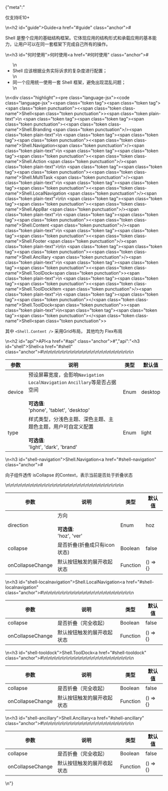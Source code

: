 {"meta":"<p>&#x4EC5;&#x652F;&#x6301;IE10+</p>\n<h2 id=\"guide\">Guide<a href=\"#guide\" class=\"anchor\">#</a></h2><p>Shell &#x662F;&#x6574;&#x4E2A;&#x5E94;&#x7528;&#x7684;&#x57FA;&#x7840;&#x7ED3;&#x6784;&#x6846;&#x67B6;&#x3002;&#x5B83;&#x4F53;&#x73B0;&#x5E94;&#x7528;&#x7684;&#x7ED3;&#x6784;&#x5F62;&#x5F0F;&#x548C;&#x627F;&#x8F7D;&#x5E94;&#x7528;&#x7684;&#x57FA;&#x672C;&#x80FD;&#x529B;&#xFF0C;&#x8BA9;&#x7528;&#x6237;&#x53EF;&#x4EE5;&#x5728;&#x540C;&#x4E00;&#x5957;&#x6846;&#x67B6;&#x4E0B;&#x5B8C;&#x6210;&#x81EA;&#x5DF1;&#x6240;&#x6709;&#x7684;&#x64CD;&#x4F5C;&#x3002;</p>\n<h3 id=\"&#x4F55;&#x65F6;&#x4F7F;&#x7528;\">&#x4F55;&#x65F6;&#x4F7F;&#x7528;<a href=\"#&#x4F55;&#x65F6;&#x4F7F;&#x7528;\" class=\"anchor\">#</a></h3><ul>\n<li>Shell &#x5E94;&#x8BE5;&#x6839;&#x636E;&#x4E1A;&#x52A1;&#x5B9E;&#x9645;&#x8BC9;&#x6C42;&#x7684;&#x590D;&#x6742;&#x5EA6;&#x8FDB;&#x884C;&#x914D;&#x7F6E;&#xFF1B;</li>\n<li>&#x540C;&#x4E00;&#x4E2A;&#x5E94;&#x7528;&#x7EDF;&#x4E00;&#x4F7F;&#x7528;&#x4E00;&#x5957; Shell &#x6846;&#x67B6;&#xFF0C;&#x907F;&#x514D;&#x51FA;&#x73B0;&#x6DF7;&#x4E71;&#x95EE;&#x9898;&#xFF1B;</li>\n</ul>\n<div class=\"highlight\"><pre class=\"language-jsx\"><code class=\"language-jsx\"><span class=\"token tag\"><span class=\"token tag\"><span class=\"token punctuation\">&lt;</span><span class=\"token class-name\">Shell</span></span><span class=\"token punctuation\">&gt;</span></span><span class=\"token plain-text\">\n    </span><span class=\"token tag\"><span class=\"token tag\"><span class=\"token punctuation\">&lt;</span><span class=\"token class-name\">Shell.Branding</span></span> <span class=\"token punctuation\">/&gt;</span></span><span class=\"token plain-text\">\n    </span><span class=\"token tag\"><span class=\"token tag\"><span class=\"token punctuation\">&lt;</span><span class=\"token class-name\">Shell.Navigation</span></span><span class=\"token punctuation\">/&gt;</span></span><span class=\"token plain-text\">\n    </span><span class=\"token tag\"><span class=\"token tag\"><span class=\"token punctuation\">&lt;</span><span class=\"token class-name\">Shell.Action</span></span> <span class=\"token punctuation\">/&gt;</span></span><span class=\"token plain-text\">\n\n    </span><span class=\"token tag\"><span class=\"token tag\"><span class=\"token punctuation\">&lt;</span><span class=\"token class-name\">Shell.MultiTask</span></span> <span class=\"token punctuation\">/&gt;</span></span><span class=\"token plain-text\">\n    </span><span class=\"token tag\"><span class=\"token tag\"><span class=\"token punctuation\">&lt;</span><span class=\"token class-name\">Shell.LocalNavigation</span></span> <span class=\"token punctuation\">/&gt;</span></span><span class=\"token plain-text\">\n\n    </span><span class=\"token tag\"><span class=\"token tag\"><span class=\"token punctuation\">&lt;</span><span class=\"token class-name\">Shell.AppBar</span></span> <span class=\"token punctuation\">/&gt;</span></span><span class=\"token plain-text\">\n    </span><span class=\"token tag\"><span class=\"token tag\"><span class=\"token punctuation\">&lt;</span><span class=\"token class-name\">Shell.Content</span></span> <span class=\"token punctuation\">/&gt;</span></span><span class=\"token plain-text\">\n    </span><span class=\"token tag\"><span class=\"token tag\"><span class=\"token punctuation\">&lt;</span><span class=\"token class-name\">Shell.Footer</span></span> <span class=\"token punctuation\">/&gt;</span></span><span class=\"token plain-text\">\n\n    </span><span class=\"token tag\"><span class=\"token tag\"><span class=\"token punctuation\">&lt;</span><span class=\"token class-name\">Shell.Ancillary</span></span> <span class=\"token punctuation\">/&gt;</span></span><span class=\"token plain-text\">\n    </span><span class=\"token tag\"><span class=\"token tag\"><span class=\"token punctuation\">&lt;</span><span class=\"token class-name\">Shell.ToolDock</span></span><span class=\"token punctuation\">&gt;</span></span><span class=\"token plain-text\">\n        </span><span class=\"token tag\"><span class=\"token tag\"><span class=\"token punctuation\">&lt;</span><span class=\"token class-name\">Shell.ToolDockItem</span></span> <span class=\"token punctuation\">/&gt;</span></span><span class=\"token plain-text\">\n    </span><span class=\"token tag\"><span class=\"token tag\"><span class=\"token punctuation\">&lt;/</span><span class=\"token class-name\">Shell.ToolDock</span></span><span class=\"token punctuation\">&gt;</span></span><span class=\"token plain-text\">\n</span><span class=\"token tag\"><span class=\"token tag\"><span class=\"token punctuation\">&lt;/</span><span class=\"token class-name\">Shell</span></span><span class=\"token punctuation\">&gt;</span></span></code></pre></div><p>&#x5176;&#x4E2D; <code>&lt;Shell.Content /&gt;</code> &#x91C7;&#x7528;Grid&#x5E03;&#x5C40;&#xFF0C; &#x5176;&#x4ED6;&#x5747;&#x4E3A; Flex&#x5E03;&#x5C40;</p>\n<h2 id=\"api\">API<a href=\"#api\" class=\"anchor\">#</a></h2>","api":"<h3 id=\"shell\">Shell<a href=\"#shell\" class=\"anchor\">#</a></h3><table>\n<thead>\n<tr>\n<th>&#x53C2;&#x6570;</th>\n<th>&#x8BF4;&#x660E;</th>\n<th>&#x7C7B;&#x578B;</th>\n<th>&#x9ED8;&#x8BA4;&#x503C;</th>\n</tr>\n</thead>\n<tbody>\n<tr>\n<td>device</td>\n<td>&#x9884;&#x8BBE;&#x5C4F;&#x5E55;&#x5BBD;&#x5EA6;&#xFF0C;&#x4F1A;&#x5F71;&#x54CD;<code>Navigation</code> <code>LocalNavigation</code> <code>Ancillary</code>&#x7B49;&#x662F;&#x5426;&#x5360;&#x636E;&#x7A7A;&#x95F4;<br><br><strong>&#x53EF;&#x9009;&#x503C;</strong>:<br>&apos;phone&apos;, &apos;tablet&apos;, &apos;desktop&apos;</td>\n<td>Enum</td>\n<td>desktop</td>\n</tr>\n<tr>\n<td>type</td>\n<td>&#x6837;&#x5F0F;&#x7C7B;&#x578B;&#xFF0C;&#x5206;&#x6D45;&#x8272;&#x4E3B;&#x9898;&#x3001;&#x6DF1;&#x8272;&#x4E3B;&#x9898;&#x3001;&#x4E3B;&#x9898;&#x8272;&#x4E3B;&#x9898;&#xFF0C;&#x7528;&#x6237;&#x53EF;&#x81EA;&#x5B9A;&#x4E49;&#x914D;&#x7F6E;<br><br><strong>&#x53EF;&#x9009;&#x503C;</strong>:<br>&apos;light&apos;, &apos;dark&apos;, &apos;brand&apos;</td>\n<td>Enum</td>\n<td>light</td>\n</tr>\n</tbody>\n</table>\n<h3 id=\"shell-navigation\">Shell.Navigation<a href=\"#shell-navigation\" class=\"anchor\">#</a></h3><p>&#x5411;&#x5B50;&#x7EC4;&#x4EF6;&#x900F;&#x4F20; isCollapse &#x7684;Context&#xFF0C;&#x8868;&#x793A;&#x5F53;&#x524D;&#x662F;&#x5426;&#x5904;&#x4E8E;&#x6298;&#x53E0;&#x72B6;&#x6001;</p>\n<table>\n<thead>\n<tr>\n<th>&#x53C2;&#x6570;</th>\n<th>&#x8BF4;&#x660E;</th>\n<th>&#x7C7B;&#x578B;</th>\n<th>&#x9ED8;&#x8BA4;&#x503C;</th>\n</tr>\n</thead>\n<tbody>\n<tr>\n<td>direction</td>\n<td>&#x65B9;&#x5411;<br><br><strong>&#x53EF;&#x9009;&#x503C;</strong>:<br>&apos;hoz&apos;, &apos;ver&apos;</td>\n<td>Enum</td>\n<td>hoz</td>\n</tr>\n<tr>\n<td>collapse</td>\n<td>&#x662F;&#x5426;&#x6298;&#x53E0;(&#x6298;&#x53E0;&#x6210;&#x53EA;&#x6709;icon&#x72B6;&#x6001;)</td>\n<td>Boolean</td>\n<td>false</td>\n</tr>\n<tr>\n<td>onCollapseChange</td>\n<td>&#x9ED8;&#x8BA4;&#x6309;&#x94AE;&#x89E6;&#x53D1;&#x7684;&#x5C55;&#x5F00;&#x6536;&#x8D77;&#x72B6;&#x6001;</td>\n<td>Function</td>\n<td>() =&gt; {}</td>\n</tr>\n</tbody>\n</table>\n<h3 id=\"shell-localnavigation\">Shell.LocalNavigation<a href=\"#shell-localnavigation\" class=\"anchor\">#</a></h3><table>\n<thead>\n<tr>\n<th>&#x53C2;&#x6570;</th>\n<th>&#x8BF4;&#x660E;</th>\n<th>&#x7C7B;&#x578B;</th>\n<th>&#x9ED8;&#x8BA4;&#x503C;</th>\n</tr>\n</thead>\n<tbody>\n<tr>\n<td>collapse</td>\n<td>&#x662F;&#x5426;&#x6298;&#x53E0;&#xFF08;&#x5B8C;&#x5168;&#x6536;&#x8D77;&#xFF09;</td>\n<td>Boolean</td>\n<td>false</td>\n</tr>\n<tr>\n<td>onCollapseChange</td>\n<td>&#x9ED8;&#x8BA4;&#x6309;&#x94AE;&#x89E6;&#x53D1;&#x7684;&#x5C55;&#x5F00;&#x6536;&#x8D77;&#x72B6;&#x6001;</td>\n<td>Function</td>\n<td>() =&gt; {}</td>\n</tr>\n</tbody>\n</table>\n<h3 id=\"shell-tooldock\">Shell.ToolDock<a href=\"#shell-tooldock\" class=\"anchor\">#</a></h3><table>\n<thead>\n<tr>\n<th>&#x53C2;&#x6570;</th>\n<th>&#x8BF4;&#x660E;</th>\n<th>&#x7C7B;&#x578B;</th>\n<th>&#x9ED8;&#x8BA4;&#x503C;</th>\n</tr>\n</thead>\n<tbody>\n<tr>\n<td>collapse</td>\n<td>&#x662F;&#x5426;&#x6298;&#x53E0;&#xFF08;&#x5B8C;&#x5168;&#x6536;&#x8D77;&#xFF09;</td>\n<td>Boolean</td>\n<td>false</td>\n</tr>\n<tr>\n<td>onCollapseChange</td>\n<td>&#x9ED8;&#x8BA4;&#x6309;&#x94AE;&#x89E6;&#x53D1;&#x7684;&#x5C55;&#x5F00;&#x6536;&#x8D77;&#x72B6;&#x6001;</td>\n<td>Function</td>\n<td>() =&gt; {}</td>\n</tr>\n</tbody>\n</table>\n<h3 id=\"shell-ancillary\">Shell.Ancillary<a href=\"#shell-ancillary\" class=\"anchor\">#</a></h3><table>\n<thead>\n<tr>\n<th>&#x53C2;&#x6570;</th>\n<th>&#x8BF4;&#x660E;</th>\n<th>&#x7C7B;&#x578B;</th>\n<th>&#x9ED8;&#x8BA4;&#x503C;</th>\n</tr>\n</thead>\n<tbody>\n<tr>\n<td>collapse</td>\n<td>&#x662F;&#x5426;&#x6298;&#x53E0;&#xFF08;&#x5B8C;&#x5168;&#x6536;&#x8D77;&#xFF09;</td>\n<td>Boolean</td>\n<td>false</td>\n</tr>\n<tr>\n<td>onCollapseChange</td>\n<td>&#x9ED8;&#x8BA4;&#x6309;&#x94AE;&#x89E6;&#x53D1;&#x7684;&#x5C55;&#x5F00;&#x6536;&#x8D77;&#x72B6;&#x6001;</td>\n<td>Function</td>\n<td>() =&gt; {}</td>\n</tr>\n</tbody>\n</table>\n"}
